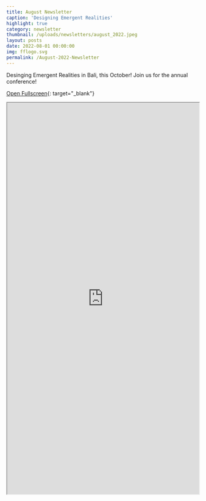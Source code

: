 ```yaml
---
title: August Newsletter
caption: 'Designing Emergent Realities'
highlight: true
category: newsletter
thumbnail: /uploads/newsletters/august_2022.jpeg
layout: posts
date: 2022-08-01 00:00:00
img: fflogo.svg
permalink: /August-2022-Newsletter
---
```


Desinging Emergent Realities in Bali, this October! Join us for the annual conference!

[Open Fullscreen](https://mailchi.mp/fabfoundation.org/the-fab-foundation-january-newsletter-is-here-4551436){: target="_blank"}

<iframe src="https://mailchi.mp/fabfoundation.org/the-fab-foundation-january-newsletter-is-here-4551436" style="max-width: 1024px; width: 100%; margin: 0 auto; height: 1024px"></iframe>

